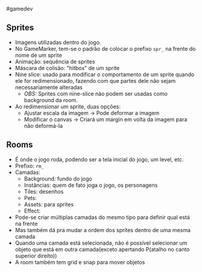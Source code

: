 #gamedev

## Sprites
- Imagens utilizadas dentro do jogo.
- No GameMarker, tem-se o padrão de colocar o prefixo `spr_` na frente do nome de um sprite
- Animação: sequência de sprites
- Máscara de colisão: "hitbox" de um sprite
- Nine slice: usado para modificar o comportamento de um sprite quando ele for redimensionado, fazendo com que partes dele não sejam necessariamente alteradas
	- *OBS:* Sprites com nine-slice não podem ser usadas como background da room.
- Ao redimensionar um sprite, duas opções:
	- Ajustar escala da imagem -> Pode deformar a imagem
	- Modificar o canvas -> Criará um margin em volta da imagem para não deformá-la

## Rooms
- É onde o jogo roda, podendo ser a tela inicial do jogo, um level, etc.
- Prefixo: `rm_`
- Camadas:
	- Background: fundo do jogo
	- Instâncias: quem de fato joga o jogo, os personagens
	- Tiles:  desenhos
	- Pets:
	- Assets: para sprites
	- Effect:
- Pode-se criar múltiplas camadas do mesmo tipo para definir qual está na frente
- Mas também dá pra mudar a ordem dos sprites dentro de uma mesma camada
- Quando uma camada está selecionada, não é possível selecionar um objeto que está em outra camada(exceto apertando P(atalho no canto superior direito))
- A room também tem grid e snap para mover objetos